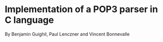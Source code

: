 # Implementation of a POP3 parser in C language

By Benjamin Guighil, Paul Lenczner and Vincent Bonnevalle

